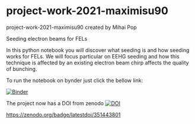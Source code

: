 # project-work-2021-maximisu90
project-work-2021-maximisu90 created by Mihai Pop

Seeding electron beams for FELs

In this python notebook you will discover what seeding is and how seeding works for FELs. We will focus particular on EEHG seeding and how this technique is affected by an existing electron beam chirp affects the quality of bunching.

To run the notebook on bynder just click the bellow link: 

[![Binder](https://mybinder.org/badge_logo.svg)](https://mybinder.org/v2/gh/teokem/project-work-2021-maximisu90/HEAD)

The project now has a DOI from zenodo 
[![DOI](https://zenodo.org/badge/351443801.svg)](https://zenodo.org/badge/latestdoi/351443801)

https://zenodo.org/badge/latestdoi/351443801

